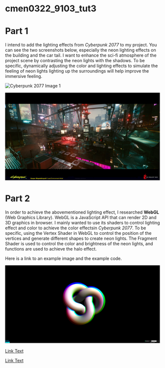 # cmen0322_9103_tut3


# Part 1
I intend to add the lighting effects from *Cyberpunk 2077* to my project. You can see the two screenshots below, especially the neon lighting effects on the building and the car tail. I want to enhance the sci-fi atmosphere of the project scene by contrasting the neon lights with the shadows. To be specific, dynamically adjusting the color and lighting effects to simulate the feeling of neon lights lighting up the surroundings will help improve the immersive feeling.

![Cyberpunk 2077 Image 1](readmeimages/Cyberpunk-71.png)

![Cyberpunk 2077 Image 2](readmeimages/scene-015.jpg)


# Part 2
In order to achieve the abovementioned lighting effect, I researched **WebGL** (Web Graphics Library). WebGL is a JavaScript API that can render 2D and 3D graphics in browser. I mainly wanted to use its shaders to control lighting effect and color to achieve the color effectsin *Cyberpunk 2077*. To be specific, using the Vertex Shader in WebGL to control the position of the vertices and generate different shapes to create neon lights. The Fragment Shader is used to control the color and brightness of the neon lights, and functions are used to achieve the halo effect. 

Here is a link to an example image and the example code.

![exmaple image](readmeimages/172816.png)

[Link Text](https://webgl-shaders.com/rgb-example.html)

[Link Text](https://developer.mozilla.org/en-US/docs/Web/API/WebGLShader)

